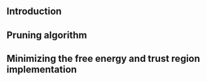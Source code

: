 ## Introduction

## Pruning algorithm

## Minimizing the free energy and trust region implementation
